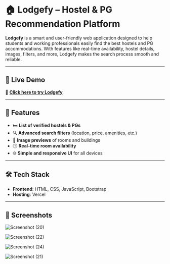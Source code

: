 # 🏠 **Lodgefy – Hostel & PG Recommendation Platform**

**Lodgefy** is a smart and user-friendly web application designed to help students and working professionals easily find the best hostels and PG accommodations. With features like real-time availability, hostel details, images, filters, and more, Lodgefy makes the search process smooth and reliable.

---

## 🚀 **Live Demo**

🔗 [**Click here to try Lodgefy**](https://lodgefy.vercel.app/#con-section)

---

## 📌 **Features**

- 🛏️ **List of verified hostels & PGs**  
- 🔍 **Advanced search filters** (location, price, amenities, etc.)  
- 📸 **Image previews** of rooms and buildings  
- 🕒 **Real-time room availability**  
- 🌐 **Simple and responsive UI** for all devices  

---

## 🛠️ **Tech Stack**

- **Frontend**: HTML, CSS, JavaScript, Bootstrap  
- **Hosting**: Vercel

---

## 📸 **Screenshots**

![Screenshot (20)](https://github.com/user-attachments/assets/3ad829e3-1449-4aa5-8d59-5678fb6f4ca9)

![Screenshot (22)](https://github.com/user-attachments/assets/7d802c99-9346-4193-affe-5c762c88d59c)

![Screenshot (24)](https://github.com/user-attachments/assets/97b38acc-95cf-4c58-81e3-57dbb11f9b37)

![Screenshot (21)](https://github.com/user-attachments/assets/5e3e2728-2175-4aa2-8039-ba9d683af1a3)
